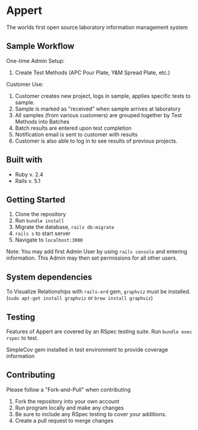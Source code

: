 # Appert

The worlds first open source laboratory information management system

## Sample Workflow

One-time Admin Setup:
1. Create Test Methods (APC Pour Plate, Y&M Spread Plate, etc.)

Customer Use:
1. Customer creates new project, logs in sample, applies specific tests to sample.
2. Sample is marked as "received" when sample arrives at laboratory
3. All samples (from various customers) are grouped together by Test Methods into Batches
4. Batch results are entered upon test completion
5. Notification email is sent to customer with results
6. Customer is also able to log in to see results of previous projects.

## Built with
* Ruby v. 2.4
* Rails v. 5.1

## Getting Started
1. Clone the repository
2. Run `bundle install`
3. Migrate the database, `rails db:migrate`
4. `rails s` to start server
5. Navigate to `localhost:3000`

Note: You may add first Admin User by using `rails console` and entering information. This Admin may then set permissions for all other users.

## System dependencies
To Visualize Relationships with `rails-erd` gem, `graphviz` must be installed.
  (`sudo apt-get install graphviz` or `brew install graphviz`)

## Testing
Features of Appert are covered by an RSpec testing suite. Run `bundle exec rspec` to test.

SimpleCov gem installed in test environment to provide coverage information

## Contributing

Please follow a "Fork-and-Pull" when contributing
1. Fork the repository into your own account
2. Run program locally and make any changes
3. Be sure to include any RSpec testing to cover your additions.
4. Create a pull request to merge changes